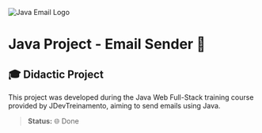 ![Java Email Logo](https://user-images.githubusercontent.com/37045332/125006560-d1efb180-e034-11eb-947e-e8e3ca858d6c.jpg)

# Java Project - Email Sender 📧

## 🎓 Didactic Project
This project was developed during the Java Web Full-Stack training course provided by JDevTreinamento, aiming to send emails using Java.

> **Status:** 🌐 Done

